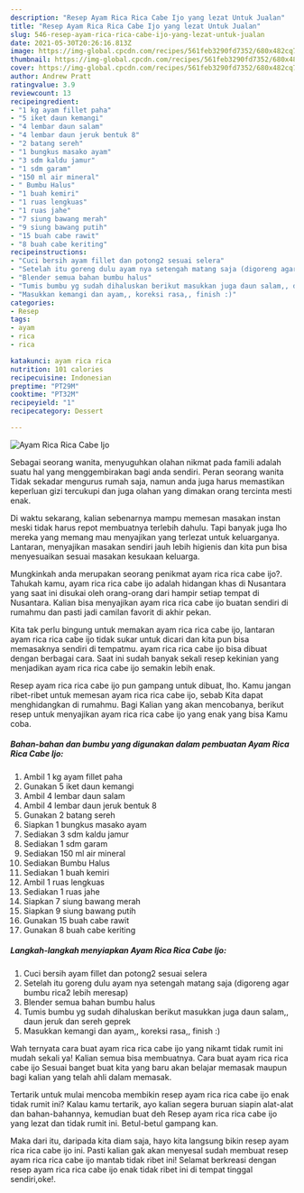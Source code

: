 ```yaml
---
description: "Resep Ayam Rica Rica Cabe Ijo yang lezat Untuk Jualan"
title: "Resep Ayam Rica Rica Cabe Ijo yang lezat Untuk Jualan"
slug: 546-resep-ayam-rica-rica-cabe-ijo-yang-lezat-untuk-jualan
date: 2021-05-30T20:26:16.813Z
image: https://img-global.cpcdn.com/recipes/561feb3290fd7352/680x482cq70/ayam-rica-rica-cabe-ijo-foto-resep-utama.jpg
thumbnail: https://img-global.cpcdn.com/recipes/561feb3290fd7352/680x482cq70/ayam-rica-rica-cabe-ijo-foto-resep-utama.jpg
cover: https://img-global.cpcdn.com/recipes/561feb3290fd7352/680x482cq70/ayam-rica-rica-cabe-ijo-foto-resep-utama.jpg
author: Andrew Pratt
ratingvalue: 3.9
reviewcount: 13
recipeingredient:
- "1 kg ayam fillet paha"
- "5 iket daun kemangi"
- "4 lembar daun salam"
- "4 lembar daun jeruk bentuk 8"
- "2 batang sereh"
- "1 bungkus masako ayam"
- "3 sdm kaldu jamur"
- "1 sdm garam"
- "150 ml air mineral"
- " Bumbu Halus"
- "1 buah kemiri"
- "1 ruas lengkuas"
- "1 ruas jahe"
- "7 siung bawang merah"
- "9 siung bawang putih"
- "15 buah cabe rawit"
- "8 buah cabe keriting"
recipeinstructions:
- "Cuci bersih ayam fillet dan potong2 sesuai selera"
- "Setelah itu goreng dulu ayam nya setengah matang saja (digoreng agar bumbu rica2 lebih meresap)"
- "Blender semua bahan bumbu halus"
- "Tumis bumbu yg sudah dihaluskan berikut masukkan juga daun salam,, daun jeruk dan sereh geprek"
- "Masukkan kemangi dan ayam,, koreksi rasa,, finish :)"
categories:
- Resep
tags:
- ayam
- rica
- rica

katakunci: ayam rica rica 
nutrition: 101 calories
recipecuisine: Indonesian
preptime: "PT29M"
cooktime: "PT32M"
recipeyield: "1"
recipecategory: Dessert

---
```



![Ayam Rica Rica Cabe Ijo](https://img-global.cpcdn.com/recipes/561feb3290fd7352/680x482cq70/ayam-rica-rica-cabe-ijo-foto-resep-utama.jpg)

Sebagai seorang wanita, menyuguhkan olahan nikmat pada famili adalah suatu hal yang menggembirakan bagi anda sendiri. Peran seorang  wanita Tidak sekadar mengurus rumah saja, namun anda juga harus memastikan keperluan gizi tercukupi dan juga olahan yang dimakan orang tercinta mesti enak.

Di waktu  sekarang, kalian sebenarnya mampu memesan masakan instan meski tidak harus repot membuatnya terlebih dahulu. Tapi banyak juga lho mereka yang memang mau menyajikan yang terlezat untuk keluarganya. Lantaran, menyajikan masakan sendiri jauh lebih higienis dan kita pun bisa menyesuaikan sesuai masakan kesukaan keluarga. 



Mungkinkah anda merupakan seorang penikmat ayam rica rica cabe ijo?. Tahukah kamu, ayam rica rica cabe ijo adalah hidangan khas di Nusantara yang saat ini disukai oleh orang-orang dari hampir setiap tempat di Nusantara. Kalian bisa menyajikan ayam rica rica cabe ijo buatan sendiri di rumahmu dan pasti jadi camilan favorit di akhir pekan.

Kita tak perlu bingung untuk memakan ayam rica rica cabe ijo, lantaran ayam rica rica cabe ijo tidak sukar untuk dicari dan kita pun bisa memasaknya sendiri di tempatmu. ayam rica rica cabe ijo bisa dibuat dengan berbagai cara. Saat ini sudah banyak sekali resep kekinian yang menjadikan ayam rica rica cabe ijo semakin lebih enak.

Resep ayam rica rica cabe ijo pun gampang untuk dibuat, lho. Kamu jangan ribet-ribet untuk memesan ayam rica rica cabe ijo, sebab Kita dapat menghidangkan di rumahmu. Bagi Kalian yang akan mencobanya, berikut resep untuk menyajikan ayam rica rica cabe ijo yang enak yang bisa Kamu coba.

<!--inarticleads1-->

##### Bahan-bahan dan bumbu yang digunakan dalam pembuatan Ayam Rica Rica Cabe Ijo:

1. Ambil 1 kg ayam fillet paha
1. Gunakan 5 iket daun kemangi
1. Ambil 4 lembar daun salam
1. Ambil 4 lembar daun jeruk bentuk 8
1. Gunakan 2 batang sereh
1. Siapkan 1 bungkus masako ayam
1. Sediakan 3 sdm kaldu jamur
1. Sediakan 1 sdm garam
1. Sediakan 150 ml air mineral
1. Sediakan  Bumbu Halus
1. Sediakan 1 buah kemiri
1. Ambil 1 ruas lengkuas
1. Sediakan 1 ruas jahe
1. Siapkan 7 siung bawang merah
1. Siapkan 9 siung bawang putih
1. Gunakan 15 buah cabe rawit
1. Gunakan 8 buah cabe keriting




<!--inarticleads2-->

##### Langkah-langkah menyiapkan Ayam Rica Rica Cabe Ijo:

1. Cuci bersih ayam fillet dan potong2 sesuai selera
1. Setelah itu goreng dulu ayam nya setengah matang saja (digoreng agar bumbu rica2 lebih meresap)
1. Blender semua bahan bumbu halus
1. Tumis bumbu yg sudah dihaluskan berikut masukkan juga daun salam,, daun jeruk dan sereh geprek
1. Masukkan kemangi dan ayam,, koreksi rasa,, finish :)




Wah ternyata cara buat ayam rica rica cabe ijo yang nikamt tidak rumit ini mudah sekali ya! Kalian semua bisa membuatnya. Cara buat ayam rica rica cabe ijo Sesuai banget buat kita yang baru akan belajar memasak maupun bagi kalian yang telah ahli dalam memasak.

Tertarik untuk mulai mencoba membikin resep ayam rica rica cabe ijo enak tidak rumit ini? Kalau kamu tertarik, ayo kalian segera buruan siapin alat-alat dan bahan-bahannya, kemudian buat deh Resep ayam rica rica cabe ijo yang lezat dan tidak rumit ini. Betul-betul gampang kan. 

Maka dari itu, daripada kita diam saja, hayo kita langsung bikin resep ayam rica rica cabe ijo ini. Pasti kalian gak akan menyesal sudah membuat resep ayam rica rica cabe ijo mantab tidak ribet ini! Selamat berkreasi dengan resep ayam rica rica cabe ijo enak tidak ribet ini di tempat tinggal sendiri,oke!.

